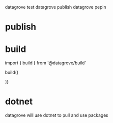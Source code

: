 

datagrove test
datagrove publish
datagrove pepin

# publish
    


# build

import { build } from '@datagrove/build'

build({



})

# dotnet

datagrove will use dotnet to pull and use packages